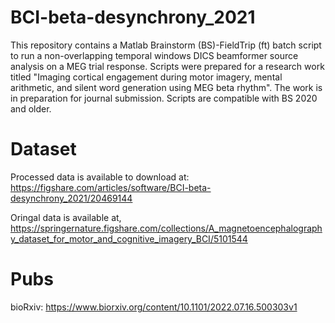 # BCI-beta-desynchrony_2021
This repository contains a Matlab Brainstorm (BS)-FieldTrip (ft) batch script to run a non-overlapping temporal windows DICS beamformer source analysis on a MEG trial response. Scripts were prepared for a research work titled "Imaging cortical engagement during motor imagery, mental arithmetic, and silent word generation using MEG beta rhythm". The work is in preparation for journal submission. Scripts are compatible with BS 2020 and older.

# Dataset
Processed data is available to download at: https://figshare.com/articles/software/BCI-beta-desynchrony_2021/20469144

Oringal data is available at, https://springernature.figshare.com/collections/A_magnetoencephalography_dataset_for_motor_and_cognitive_imagery_BCI/5101544

# Pubs
bioRxiv: https://www.biorxiv.org/content/10.1101/2022.07.16.500303v1

